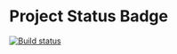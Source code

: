 # Project Status Badge
[![Build status](https://ci.appveyor.com/api/projects/status/6prj6wypuw8w6bpo?svg=true)](https://ci.appveyor.com/project/chukinant/automation-java-2-3-patterns-task-2)